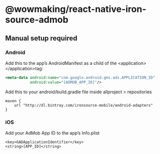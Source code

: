 # @wowmaking/react-native-iron-source-admob

## Manual setup required

### Android

Add this to the app’s AndroidManifest as a child of the &lt;application&gt;&lt;/application&gt;tag:

```xml
<meta-data android:name="com.google.android.gms.ads.APPLICATION_ID" 
           android:value="[ADMOB_APP_ID]"/>
```

Add this to your android/build.gradle file inside allproject > repositories

```
maven {
    url "http://dl.bintray.com/ironsource-mobile/android-adapters"
}
```


### iOS

Add your AdMob App ID to the app’s Info.plist

```
<key>GADApplicationIdentifier</key>
<string>[APP_ID]</string>
```
